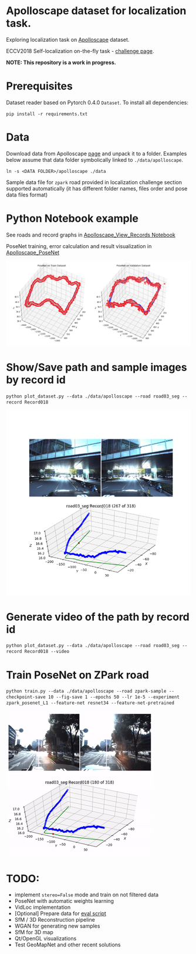 # Apolloscape dataset for localization task.
Exploring localization task on [Apolloscape](http://apolloscape.auto/) dataset.

ECCV2018 Self-localization on-the-fly task - [challenge page](http://apolloscape.auto/ECCV/challenge.html).

__NOTE: This repository is a work in progress.__

# Prerequisites

Dataset reader based on Pytorch 0.4.0 `Dataset`. To install all dependencies:
```
pip install -r requirements.txt
```

# Data

Download data from Apolloscape [page](http://apolloscape.auto/scene.html) and unpack it to a folder. Examples below assume that data folder symbolically linked to `./data/apolloscape`.

```
ln -s <DATA FOLDER>/apolloscape ./data
```

Sample data file for `zpark` road provided in localization challenge section supported automatically (it has different folder names, files order and pose data files format)

# Python Notebook example

See roads and record graphs in [Apolloscape_View_Records Notebook](./Apolloscape_View_Records.ipynb)

PoseNet training, error calculation and result visualization in [Apolloscape_PoseNet](./Apolloscape_PoseNet.ipynb)

![PoseNet on Train](./assets/posenet_2048_train.png)

# Show/Save path and sample images by record id

```
python plot_dataset.py --data ./data/apolloscape --road road03_seg --record Record018
```

![Record path](./assets/road03_seg_Record018_00267.png)

# Generate video of the path by record id

```
python plot_dataset.py --data ./data/apolloscape --road road03_seg --record Record018 --video
```

# Train PoseNet on ZPark road

```
python train.py --data ./data/apolloscape --road zpark-sample --checkpoint-save 10 --fig-save 1 --epochs 50 --lr 1e-5 --experiment zpark_posenet_L1 --feature-net resnet34 --feature-net-pretrained
```



![Record video](./assets/road03_seg_Record018.gif)

# TODO:
* implement `stereo=False` mode and train on not filtered data
* PoseNet with automatic weights learning
* VidLoc implementation
* [Optional] Prepare data for [eval script](https://github.com/ApolloScapeAuto/dataset-api/tree/master/self_localization)
* SfM / 3D Reconstruction pipeline
* WGAN for generating new samples
* SfM for 3D map
* Qt/OpenGL visualizations
* Test GeoMapNet and other recent solutions
